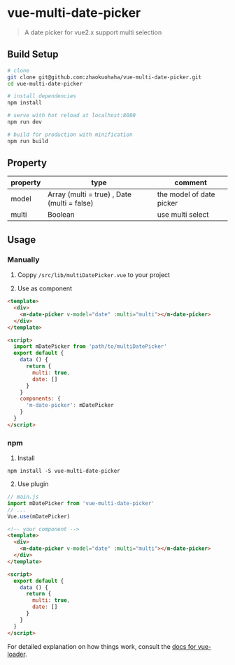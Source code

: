 # vue-multi-date-picker

> A date picker for vue2.x support multi selection

## Build Setup

``` bash
# clone
git clone git@github.com:zhaokuohaha/vue-multi-date-picker.git
cd vue-multi-date-picker

# install dependencies
npm install

# serve with hot reload at localhost:8080
npm run dev

# build for production with minification
npm run build
```

## Property
|property|type|comment|
|---|---|---|
|model| Array (multi = true) , Date (multi = false)| the model of date picker|
|multi| Boolean| use multi select |

## Usage

### Manually
1. Coppy `/src/lib/multiDatePicker.vue` to your project

2. Use as component 
```html
<template>
  <div>
    <m-date-picker v-model="date" :multi="multi"></m-date-picker>
  </div>
</template>

<script>
  import mDatePicker from 'path/to/multiDatePicker'
  export default {
    data () {
      return {
        multi: true,
        date: []
      }
    }
    components: {
      'm-date-picker': mDatePicker
    }
  }
</script>
```

### npm

1. Install 
```shell
npm install -S vue-multi-date-picker
```

2. Use plugin
```js
// main.js
import mDatePicker from 'vue-multi-date-picker'
// ...
Vue.use(mDatePicker)
```
```html
<!-- your component -->
<template>
  <div>
    <m-date-picker v-model="date" :multi="multi"></m-date-picker>
  </div>
</template>

<script>
  export default {
    data () {
      return {
        multi: true,
        date: []
      }
    }
  }
</script>
```
For detailed explanation on how things work, consult the [docs for vue-loader](http://vuejs.github.io/vue-loader).
